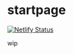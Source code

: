 # startpage
[![Netlify Status](https://api.netlify.com/api/v1/badges/cce32717-5aab-43d6-bd9e-bca6f1fb348f/deploy-status)](https://app.netlify.com/sites/vigilant-brahmagupta-c1d677/deploys) 

wip
